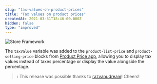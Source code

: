 ```yaml
---
slug: "tax-values-on-product-prices"
title: "Tax values on product prices"
createdAt: 2021-03-31T18:46:00.000Z
hidden: false
type: "improved"
---
```


![Store Framework](https://cdn.jsdelivr.net/gh/vtexdocs/dev-portal-content@main/images/tax-values-on-product-prices-0.png)

The `taxValue` variable was added to the `product-list-price` and `product-selling-price` blocks from [Product Price app](https://developers.vtex.com/docs/guides/vtex-product-price), allowing you to display tax values instead of taxes percentage or display the value alongside the percentage.

> ℹ️ This release was possible thanks to [razvanudream](https://github.com/razvanudream)! Cheers!
